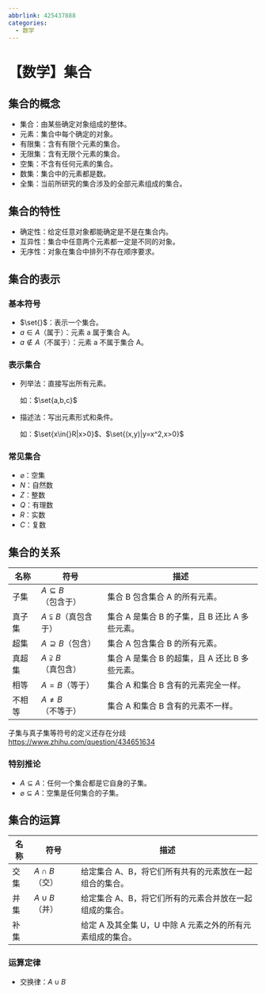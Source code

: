 ```yaml
---
abbrlink: 425437888
categories:
  - 数学
---
```


# 【数学】集合

## 集合的概念

- 集合：由某些确定对象组成的整体。
- 元素：集合中每个确定的对象。
- 有限集：含有有限个元素的集合。
- 无限集：含有无限个元素的集合。
- 空集：不含有任何元素的集合。
- 数集：集合中的元素都是数。
- 全集：当前所研究的集合涉及的全部元素组成的集合。

## 集合的特性

- 确定性：给定任意对象都能确定是不是在集合内。
- 互异性：集合中任意两个元素都一定是不同的对象。
- 无序性：对象在集合中排列不存在顺序要求。

## 集合的表示

### 基本符号

- $\set{}$：表示一个集合。
- $a\in{}A$（属于）：元素 a 属于集合 A。
- $a\notin{}A$（不属于）：元素 a 不属于集合 A。

### 表示集合

- 列举法：直接写出所有元素。

  如：$\set{a,b,c}$

- 描述法：写出元素形式和条件。

  如：$\set{x\in{}R|x>0}$、$\set{(x,y)|y=x^2,x>0}$

### 常见集合

- $\varnothing{}$：空集
- $N$：自然数
- $Z$：整数
- $Q$：有理数
- $R$：实数
- $C$：复数

## 集合的关系

| 名称   | 符号                          | 描述                                           |
| ------ | ----------------------------- | ---------------------------------------------- |
| 子集   | $A\subseteq{}B$（包含于）     | 集合 B 包含集合 A 的所有元素。                 |
| 真子集 | $A\subsetneqq{}B$（真包含于） | 集合 A 是集合 B 的子集，且 B 还比 A 多些元素。 |
| 超集   | $A\supseteq{}B$（包含）       | 集合 A 包含集合 B 的所有元素。                 |
| 真超集 | $A\supsetneqq{}B$（真包含）   | 集合 A 是集合 B 的超集，且 A 还比 B 多些元素。 |
| 相等   | $A=B$（等于）                 | 集合 A 和集合 B 含有的元素完全一样。           |
| 不相等 | $A\not={}B$（不等于）         | 集合 A 和集合 B 含有的元素不一样。             |

子集与真子集等符号的定义还存在分歧  
https://www.zhihu.com/question/434651634

### 特别推论

- $A\subseteq{}A$：任何一个集合都是它自身的子集。
- $\varnothing{}\subseteq{}A$：空集是任何集合的子集。

## 集合的运算

| 名称 | 符号             | 描述                                                       |
| ---- | ---------------- | ---------------------------------------------------------- |
| 交集 | $A\cap{}B$（交） | 给定集合 A、B，将它们所有共有的元素放在一起组合的集合。    |
| 并集 | $A\cup{}B$（并） | 给定集合 A、B，将它们所有的元素合并放在一起组成的集合。    |
| 补集 |                  | 给定 A 及其全集 U，U 中除 A 元素之外的所有元素组成的集合。 |

### 运算定律

- 交换律：$A\cup{}B$
